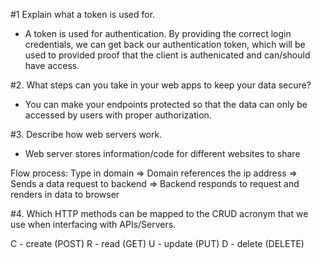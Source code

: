 #1 Explain what a token is used for.
- A token is used for authentication. By providing the correct login credentials, 
we can get back our authentication token, which will be used to provided proof that the client is authenicated and can/should have access. 


#2. What steps can you take in your web apps to keep your data secure?
- You can make your endpoints protected so that the data can only be accessed by
users with proper authorization.  

#3. Describe how web servers work.
- Web server stores information/code for different websites to share 

Flow process: 
Type in domain => Domain references the ip address => Sends a data request to backend => Backend responds to request and renders in data to browser 


#4. Which HTTP methods can be mapped to the CRUD acronym that we use when interfacing with APIs/Servers.

C - create (POST)
R - read (GET)
U - update (PUT)
D - delete (DELETE)